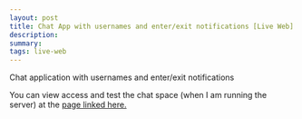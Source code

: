 ```yaml
---
layout: post
title: Chat App with usernames and enter/exit notifications [Live Web]
description: 
summary: 
tags: live-web 
---
```

Chat application with usernames and enter/exit notifications

You can view access and test the chat space (when I am running the server) at the <a href ="http://204.48.20.197/">page linked here.</a>
